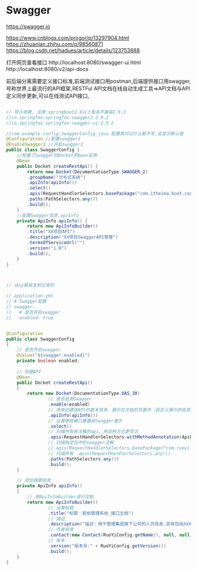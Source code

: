 


# Swagger

https://swagger.io

https://www.cnblogs.com/progor/p/13297904.html
https://zhuanlan.zhihu.com/p/98560871
https://blog.csdn.net/hadues/article/details/123753888

打开网页查看接口
http://localhost:8080/swagger-ui.html
http://localhost:8080/v2/api-docs


前后端分离需要定义接口标准,前端测试接口用postman,后端提供接口用swagger,
号称世界上最流行的API框架,RESTFul API文档在线自动生成工具=>API文档与API定义同步更新,可以在线测试API接口,



```java

// 导入依赖, 注意:springboot2.6以上版本不兼容2.9.2
//io.springfox:springfox-swagger2:2.9.2
//io.springfox:springfox-swagger-ui:2.9.2

//com.example.config.SwaggerConfig.java 配置类可以什么都不写,会显示默认值
@Configuration //配置swagger2
@EnableSwagger2 //开启swagger2
public class SwaggerConfig {
    //配置了Swagger的Docket的bean实例
    @Bean
    public Docket createRestApi() {
        return new Docket(DocumentationType.SWAGGER_2)
        .groupName("分布式系统")
        .apiInfo(apiInfo())
        .select()
        .apis(RequestHandlerSelectors.basePackage("com.itheima.boot.controller"))
        .paths(PathSelectors.any())
        .build();
    }
    //配置Swagger信息,apiInfo
    private ApiInfo apiInfo() {
        return new ApiInfoBuilder()
        .title("XX项目API")
        .description("XX项目SwaggerAPI管理")
        .termsOfServiceUrl("")
        .version("1.0")
        .build();
    }
}



```




```java

// 从ry框架复制过来的

// application.yml
// # Swagger配置
// swagger:
//   # 是否开启swagger
//   enabled: true


@Configuration
public class SwaggerConfig
{
    // 是否开启swagger
    @Value("${swagger.enabled}")
    private boolean enabled;
    
    // 创建API
    @Bean
    public Docket createRestApi()
    {
        return new Docket(DocumentationType.OAS_30)
                // 是否启用Swagger
                .enable(enabled)
                // 用来创建该API的基本信息，展示在文档的页面中（自定义展示的信息）
                .apiInfo(apiInfo())
                // 设置哪些接口暴露给Swagger展示
                .select()
                // 扫描所有有注解的api，用这种方式更灵活
                .apis(RequestHandlerSelectors.withMethodAnnotation(ApiOperation.class))
                // 扫描指定包中的swagger注解
                //.apis(RequestHandlerSelectors.basePackage("com.ruoyi.project.tool.swagger"))
                // 扫描所有 .apis(RequestHandlerSelectors.any())
                .paths(PathSelectors.any())
                .build();
    }

    // 添加摘要信息
    private ApiInfo apiInfo()
    {
        // 用ApiInfoBuilder进行定制
        return new ApiInfoBuilder()
                // 设置标题
                .title("标题：若依管理系统_接口文档")
                // 描述
                .description("描述：用于管理集团旗下公司的人员信息,具体包括XXX,XXX模块...")
                // 作者信息
                .contact(new Contact(RuoYiConfig.getName(), null, null))
                // 版本
                .version("版本号:" + RuoYiConfig.getVersion())
                .build();
    }
}


```


















